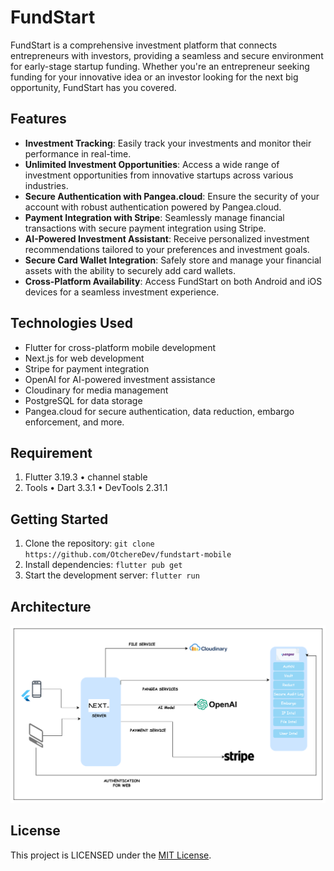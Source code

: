 # FundStart

FundStart is a comprehensive investment platform that connects entrepreneurs with investors, providing a seamless and secure environment for early-stage startup funding. Whether you're an entrepreneur seeking funding for your innovative idea or an investor looking for the next big opportunity, FundStart has you covered.

## Features

- **Investment Tracking**: Easily track your investments and monitor their performance in real-time.
- **Unlimited Investment Opportunities**: Access a wide range of investment opportunities from innovative startups across various industries.
- **Secure Authentication with Pangea.cloud**: Ensure the security of your account with robust authentication powered by Pangea.cloud.
- **Payment Integration with Stripe**: Seamlessly manage financial transactions with secure payment integration using Stripe.
- **AI-Powered Investment Assistant**: Receive personalized investment recommendations tailored to your preferences and investment goals.
- **Secure Card Wallet Integration**: Safely store and manage your financial assets with the ability to securely add card wallets.
- **Cross-Platform Availability**: Access FundStart on both Android and iOS devices for a seamless investment experience.

## Technologies Used


- Flutter for cross-platform mobile development
- Next.js for web development
- Stripe for payment integration
- OpenAI for AI-powered investment assistance
- Cloudinary for media management
- PostgreSQL for data storage
- Pangea.cloud for secure authentication, data reduction, embargo enforcement, and more.

## Requirement

1. Flutter 3.19.3 • channel stable
2. Tools • Dart 3.3.1 • DevTools 2.31.1



## Getting Started

1. Clone the repository: `git clone https://github.com/OtchereDev/fundstart-mobile`
2. Install dependencies: `flutter pub get`
3. Start the development server: `flutter run`

## Architecture

![alt text](https://github.com/OtchereDev/fundstarty/raw/main/image.png)

## License

This project is LICENSED under the [MIT License](LICENSE).
